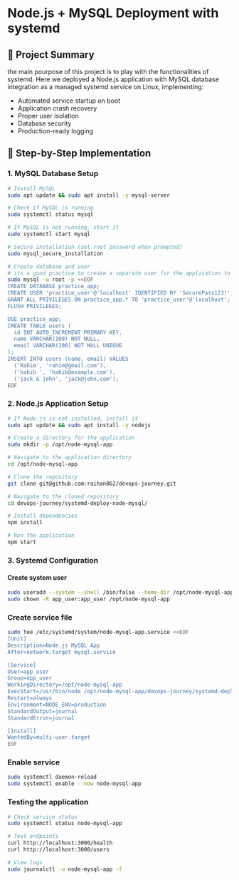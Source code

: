 # Node.js + MySQL Deployment with systemd

## 📌 Project Summary

the main pourpose of this project is to play with the functionalities of systemd. Here we deployed a Node.js application with MySQL database integration as a managed systemd service on Linux, implementing:

- Automated service startup on boot
- Application crash recovery
- Proper user isolation
- Database security
- Production-ready logging

## 🚀 Step-by-Step Implementation

### 1. MySQL Database Setup

```bash
# Install MySQL
sudo apt update && sudo apt install -y mysql-server

# Check if MySQL is running
sudo systemctl status mysql

# If MySQL is not running, start it
sudo systemctl start mysql

# Secure installation (set root password when prompted)
sudo mysql_secure_installation

# Create database and user
# its a good practice to create a separate user for the application to reduce the risk of unauthorized access
sudo mysql -u root -p <<EOF
CREATE DATABASE practice_app;
CREATE USER 'practice_user'@'localhost' IDENTIFIED BY 'SecurePass123!';
GRANT ALL PRIVILEGES ON practice_app.* TO 'practice_user'@'localhost';
FLUSH PRIVILEGES;

USE practice_app;
CREATE TABLE users (
  id INT AUTO_INCREMENT PRIMARY KEY,
  name VARCHAR(100) NOT NULL,
  email VARCHAR(100) NOT NULL UNIQUE
);
INSERT INTO users (name, email) VALUES
  ('Rahim', 'rahim@gmail.com'),
  ('habib ', 'habib@example.com'),
  ('jack & john', 'jack@john.com');
EOF
```

### 2. Node.js Application Setup

```bash
# If Node.js is not installed, install it
sudo apt update && sudo apt install -y nodejs

# Create a directory for the application
sudo mkdir -p /opt/node-mysql-app

# Navigate to the application directory
cd /opt/node-mysql-app

# Clone the repository
git clone git@github.com:raihan862/devops-journey.git

# Navigate to the cloned repository
cd devops-journey/systemd-deploy-node-mysql/

# Install dependencies
npm install

# Run the application
npm start

```

### 3. Systemd Configuration

#### Create system user

```bash
sudo useradd --system --shell /bin/false --home-dir /opt/node-mysql-app app_user
sudo chown -R app_user:app_user /opt/node-mysql-app
```

### Create service file

```bash
sudo tee /etc/systemd/system/node-mysql-app.service <<EOF
[Unit]
Description=Node.js MySQL App
After=network.target mysql.service

[Service]
User=app_user
Group=app_user
WorkingDirectory=/opt/node-mysql-app
ExecStart=/usr/bin/node /opt/node-mysql-app/devops-journey/systemd-deploy-node-mysql/src/server.js
Restart=always
Environment=NODE_ENV=production
StandardOutput=journal
StandardError=journal

[Install]
WantedBy=multi-user.target
EOF
```

### Enable service

```bash
sudo systemctl daemon-reload
sudo systemctl enable --now node-mysql-app
```

### Testing the application

```bash
# Check service status
sudo systemctl status node-mysql-app

# Test endpoints
curl http://localhost:3000/health
curl http://localhost:3000/users

# View logs
sudo journalctl -u node-mysql-app -f



```
